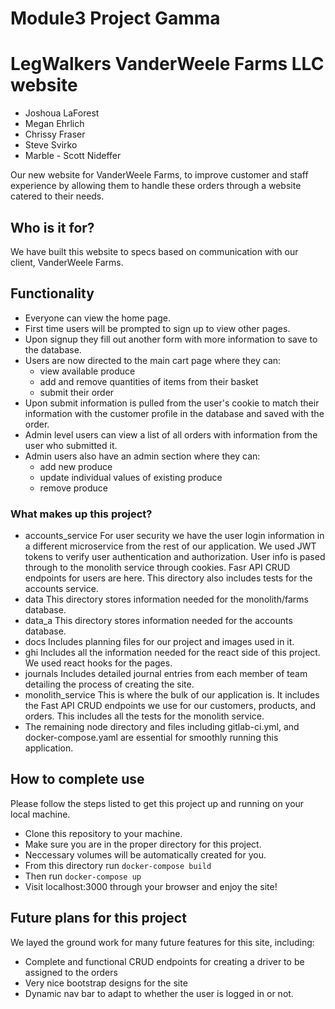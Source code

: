 # Module3 Project Gamma
# LegWalkers VanderWeele Farms LLC website
- Joshoua LaForest
- Megan Ehrlich
- Chrissy Fraser
- Steve Svirko
- Marble - Scott Nideffer

Our new website for VanderWeele Farms, to improve customer and staff experience by allowing them to handle these orders through a website catered to their needs.


## Who is it for?

We have built this website to specs based on communication with our client, VanderWeele Farms.

## Functionality

- Everyone can view the home page.
- First time users will be prompted to sign up to view other pages.
- Upon signup they fill out another form with more information to save to the database.
- Users are now directed to the main cart page where they can:
  -  view available produce
  -  add and remove quantities of items from their basket
  -  submit their order
- Upon submit information is pulled from the user's cookie to match their information with the customer profile in the database and saved with the order.
- Admin level users can view a list of all orders with information from the user who submitted it.
- Admin users also have an admin section where they can:
  - add new produce
  - update individual values of existing produce
  - remove produce



### What makes up this project?
- accounts_service
  For user security we have the user login information in a different microservice from the rest of our application. We used JWT tokens to verify user authentication and authorization. User info is pased through to the monolith service through cookies. Fasr API CRUD endpoints for users are here. This directory also includes tests for the accounts service.
- data
  This directory stores information needed for the monolith/farms database.
- data_a
  This directory stores information needed for the accounts database.
- docs
  Includes planning files for our project and images used in it.
- ghi
  Includes all the information needed for the react side of this project. We used react hooks for the pages.
- journals
  Includes detailed journal entries from each member of team detailing the process of creating the site.
- monolith_service
  This is where the bulk of our application is. It includes the Fast API CRUD endpoints we use for our customers, products, and orders. This includes all the tests for the monolith service.
- The remaining node directory and files including gitlab-ci.yml, and docker-compose.yaml are essential for smoothly running this application.




## How to complete use

Please follow the steps listed to get this project up and running on your local machine.

- Clone this repository to your machine.
- Make sure you are in the proper directory for this project.
- Neccessary volumes will be automatically created for you.
- From this directory run `docker-compose build`
- Then run `docker-compose up`
- Visit localhost:3000 through your browser and enjoy the site!


## Future plans for this project
We layed the ground work for many future features for this site, including:
- Complete and functional CRUD endpoints for creating a driver to be assigned to the orders
- Very nice bootstrap designs for the site
- Dynamic nav bar to adapt to whether the user is logged in or not.